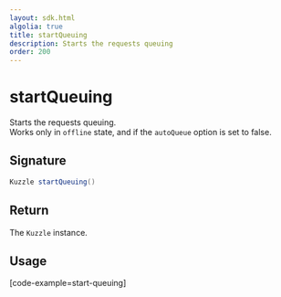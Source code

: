 ```yaml
---
layout: sdk.html
algolia: true
title: startQueuing
description: Starts the requests queuing
order: 200
---
```


# startQueuing

Starts the requests queuing.  
Works only in `offline` state, and if the `autoQueue` option is set to false.

## Signature

```java
Kuzzle startQueuing()
```

## Return

The `Kuzzle` instance.

## Usage

[code-example=start-queuing]
